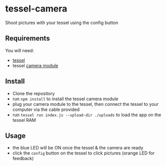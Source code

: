 # tessel-camera
Shoot pictures with your tessel using the config button

## Requirements
You will need:
* [tessel](https://tessel.io/)
* tessel [camera module](https://tessel.io/modules#module-camera)


## Install

* Clone the repository
* run ````npm install```` to install the tessel camera module
* plug your camera module to the tessel, then connect the tessel to your computer via the cable provided
* run ````tessel run index.js --upload-dir ./uploads```` to load the app on the tessel RAM

## Usage

* the blue LED will be ON once the tessel & the camera are ready
* click the `config` button on the tessel to click pictures (orange LED for feedback)